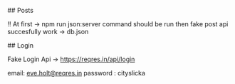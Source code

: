 ## Posts

!!
At first
-> npm run json:server
command should be run then fake post api succesfully work -> db.json

## Login

Fake Login Api -> https://reqres.in/api/login

email: eve.holt@reqres.in
password : cityslicka
